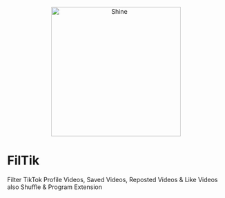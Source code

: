 <p align="center">
	<img src="FilTik.png" width="300" height="300" alt="Shine">  
</p>

# FilTik
Filter TikTok Profile Videos, Saved Videos, Reposted Videos & Like Videos also Shuffle & Program Extension
